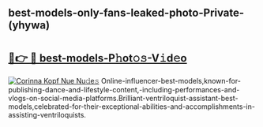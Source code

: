 ## best-models-only-fans​-leaked-photo​-Private-(yhywa)


# <h2><a href="https://mediaupload.pro?title=best-models&ref=git">🔗👉 🔴 best-models-P𝚑ot𝚘𝚜-V𝚒d𝚎o</a></h2>

[![Corinna Kopf Nue Nu𝚍e𝚜](https://i.imgur.com/0qMVB7G.gif)](https://mediaupload.pro?title=best-models&ref=git)
Online-influencer-best-models,known-for-publishing-dance-and-lifestyle-content,-including-performances-and-vlogs-on-social-media-platforms.Brilliant-ventriloquist-assistant-best-models,celebrated-for-their-exceptional-abilities-and-accomplishments-in-assisting-ventriloquists.  